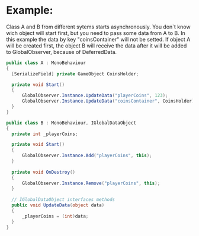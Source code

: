 # Example:
Class A and B from different sytems starts asynchronously. You don`t know wich object will start first, but you need to pass some data from A to B.
In this example the data by key "coinsContainer" will not be setted.
If object A will be created first, the object B will receive the data after it will be added to GlobalObserver, because of DeferredData.

```c#
public class A : MonoBehaviour
{
  [SerializeField] private GameObject CoinsHolder;

  private void Start()
  {
      GlobalObserver.Instance.UpdateData("playerCoins", 123);
      GlobalObserver.Instance.UpdateData("coinsContainer", CoinsHolder);
  }
}
```

```c#
public class B : MonoBehaviour, IGlobalDataObject
{
  private int _playerCoins;

  private void Start()
  {
      GlobalObserver.Instance.Add("playerCoins", this);
  }
  
  private void OnDestroy()
  {
      GlobalObserver.Instance.Remove("playerCoins", this);
  }
  
  // IGlobalDataObject interfaces methods
  public void UpdateData(object data)
  {
      _playerCoins = (int)data;
  }
}
```
